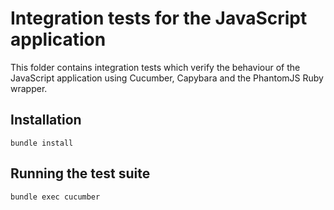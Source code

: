 # Integration tests for the JavaScript application

This folder contains integration tests which verify the behaviour of
the JavaScript application using Cucumber, Capybara and the PhantomJS
Ruby wrapper.

## Installation

    bundle install

## Running the test suite

    bundle exec cucumber

